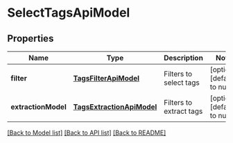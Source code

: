 # SelectTagsApiModel
## Properties

| Name | Type | Description | Notes |
|------------ | ------------- | ------------- | -------------|
| **filter** | [**TagsFilterApiModel**](TagsFilterApiModel.md) | Filters to select tags | [optional] [default to null] |
| **extractionModel** | [**TagsExtractionApiModel**](TagsExtractionApiModel.md) | Filters to extract tags | [optional] [default to null] |

[[Back to Model list]](../README.md#documentation-for-models) [[Back to API list]](../README.md#documentation-for-api-endpoints) [[Back to README]](../README.md)

